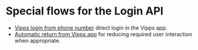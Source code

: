 <!-- START_METADATA
---
title: Special flows for the Login API
sidebar_label: Special flows
sidebar_position: 40
description: Special flows for the Login API.
pagination_prev: Null
pagination_next: Null
---
END_METADATA -->

# Special flows for the Login API

* [Vipps login from phone number](phone-number-ciba-flows.md) direct login in the Vipps app.
* [Automatic return from Vipps app](automatic-return.md) for reducing required user interaction when appropriate.
